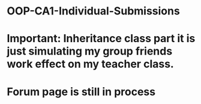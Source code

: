 # OOP-CA1-Individual-Submissions

# Important: Inheritance class part it is just simulating my group friends work effect on my teacher class.

# Forum page is still in process
